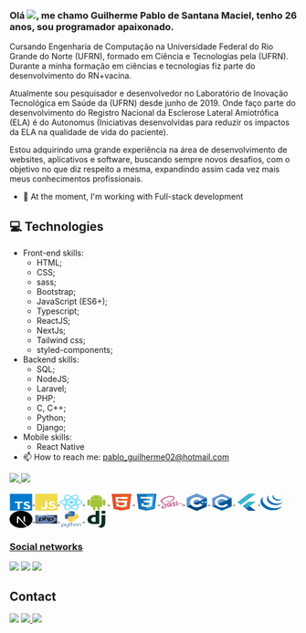 ### Olá <img src="https://raw.githubusercontent.com/kaueMarques/kaueMarques/master/hi.gif" width="30px">, me chamo Guilherme Pablo de Santana Maciel, tenho 26 anos, sou programador apaixonado.

Cursando Engenharia de Computação na Universidade Federal do Rio Grande do Norte (UFRN), formado em Ciência e Tecnologias pela (UFRN). Durante a minha formação em ciências e tecnologias fiz parte do desenvolvimento do RN+vacina.

Atualmente sou pesquisador e desenvolvedor no Laboratório de Inovação Tecnológica em Saúde da (UFRN) desde junho de 2019. Onde faço parte do desenvolvimento do Registro Nacional da Esclerose Lateral Amiotrófica (ELA) é do Autonomus (Iniciativas desenvolvidas para reduzir os impactos da ELA na qualidade de vida do paciente).

Estou adquirindo uma grande experiência na área de desenvolvimento de websites, aplicativos e software, buscando sempre novos desafios, com o objetivo no que diz respeito a mesma, expandindo assim cada vez mais meus conhecimentos profissionais. 


- 🔭 At the moment, I'm working with Full-stack development
## 💻 Technologies

- Front-end skills:
  - HTML;
  - CSS;
  - sass;
  - Bootstrap;
  - JavaScript (ES6+);
  - Typescript;
  - ReactJS;
  - NextJs;
  - Tailwind css;
  - styled-components;
- Backend skills:
  - SQL;
  - NodeJS;
  - Laravel;
  - PHP;
  - C, C++;
  - Python;
  - Django;
 - Mobile skills:
   - React Native
- 📫 How to reach me: <a href = "mailto:pablo_guilherme02@hotmail.com">  pablo_guilherme02@hotmail.com </a>
<div>
  <a href="https://github.com/PabloSanttana">
  <img height="180em" src="https://github-readme-stats.vercel.app/api?username=PabloSanttana&show_icons=true&theme=midnight-purple&include_all_commits=true&count_private=true"/>
  <img height="180em" src="https://github-readme-stats.vercel.app/api/top-langs/?username=PabloSanttana&layout=compact&langs_count=7&theme=highcontrast"/>
</div>
  
  <div style="display: inline_block"><br>
  <img align="center" alt="PabloSanttana-TS" height="30" width="40" src="https://github.com/devicons/devicon/blob/master/icons/typescript/typescript-original.svg">
  <img align="center" alt="PabloSanttana-Js" height="30" width="40" src="https://raw.githubusercontent.com/devicons/devicon/master/icons/javascript/javascript-plain.svg">
   <img align="center" alt="PabloSanttana-React" height="30" width="40" src="https://raw.githubusercontent.com/devicons/devicon/master/icons/react/react-original.svg">
  <img align="center" alt="PabloSanttana-Android" height="30" width="40" src="https://github.com/devicons/devicon/blob/master/icons/android/android-original.svg">
  <img align="center" alt="PabloSanttana-HTML" height="30" width="40" src="https://raw.githubusercontent.com/devicons/devicon/master/icons/html5/html5-original.svg">
  <img align="center" alt="PabloSanttana-CSS" height="30" width="40" src="https://raw.githubusercontent.com/devicons/devicon/master/icons/css3/css3-original.svg">
  <img align="center" alt="PabloSanttana-SASS" height="30" width="40" src="https://raw.githubusercontent.com/devicons/devicon/master/icons/sass/sass-original.svg">
  <img align="center" alt="PabloSanttana-C++" height="30" width="40" src="https://raw.githubusercontent.com/devicons/devicon/master/icons/cplusplus/cplusplus-original.svg">
   <img align="center" alt="PabloSanttana-C++" height="30" width="40" src="https://github.com/devicons/devicon/blob/master/icons/c/c-original.svg">
  <img align="center" alt="PabloSanttana-Flutter" height="30" width="40" src="https://github.com/devicons/devicon/blob/master/icons/flutter/flutter-original.svg">
  <img align="center" alt="PabloSanttana-Jquery" height="30" width="40" src="https://github.com/devicons/devicon/blob/master/icons/jquery/jquery-original.svg">
  <img align="center" alt="PabloSanttana-Nextjs" height="30" width="40" src="https://github.com/devicons/devicon/blob/master/icons/nextjs/nextjs-original.svg">
  <img align="center" alt="PabloSanttana-PHP" height="30" width="40" src="https://github.com/devicons/devicon/blob/master/icons/php/php-original.svg">
  <img align="center" alt="PabloSanttana-PHP" height="30" width="40" src="https://github.com/devicons/devicon/blob/master/icons/python/python-original-wordmark.svg">
  <img align="center" alt="PabloSanttana-PHP" height="30" width="40" src="https://github.com/devicons/devicon/blob/master/icons/django/django-plain.svg">
    
</div>
  
 ### Social networks
  
 <div> 
  <a href="https://www.linkedin.com/in/guilherme-pablo-4839991b0/" target="_blank" rel="noopener noreferrer"><img src="https://img.shields.io/badge/-LinkedIn-%230077B5?style=for-the-badge&logo=linkedin&logoColor=white" target="_blank"></a> 
  <a href="https://www.instagram.com/pablosantana75/" target="_blank" rel="noopener noreferrer"><img src="https://img.shields.io/badge/-Instagram-%23E4405F?style=for-the-badge&logo=instagram&logoColor=white" target="_blank"></a>
    <a href="https://www.facebook.com/guilherme.pablo.94" target="_blank" rel="noopener noreferrer"><img src="https://img.shields.io/badge/Facebook-1877F2?style=for-the-badge&logo=facebook&logoColor=white" target="_blank"></a>
  
</div>
  
## Contact
<div>
  <a href = "mailto:pablo_guilherme02@hotmail.com"><img src="https://img.shields.io/badge/Microsoft_Outlook-0078D4?style=for-the-badge&logo=microsoft-outlook&logoColor=white" target="_blank"></a>
   <a href = "mailto:pabloguilherme813@gmail.com"><img src="https://img.shields.io/badge/Gmail-D14836?style=for-the-badge&logo=gmail&logoColor=white" target="_blank">  </a>
  <a href = "https://wa.me/5584998355843?text=Ol%C3%A1+Pablo%2C+Tudo+bem%3F">
    <img src="https://img.shields.io/badge/WhatsApp-25D366?style=for-the-badge&logo=whatsapp&logoColor=white" target="_blank" />
  </a>
</div>

   
